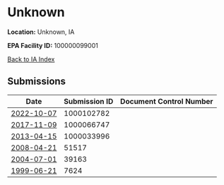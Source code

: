 # Unknown

**Location:** Unknown, IA

**EPA Facility ID:** 100000099001

[Back to IA Index](../../index.md)

## Submissions

| Date | Submission ID | Document Control Number |
|------|--------------|-------------------------|
| [2022-10-07](submissions/1000102782.md) | 1000102782 |  |
| [2017-11-09](submissions/1000066747.md) | 1000066747 |  |
| [2013-04-15](submissions/1000033996.md) | 1000033996 |  |
| [2008-04-21](submissions/51517.md) | 51517 |  |
| [2004-07-01](submissions/39163.md) | 39163 |  |
| [1999-06-21](submissions/7624.md) | 7624 |  |
